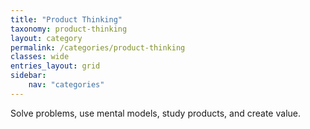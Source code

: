 ```yaml
---
title: "Product Thinking"
taxonomy: product-thinking
layout: category
permalink: /categories/product-thinking
classes: wide
entries_layout: grid
sidebar:
    nav: "categories"
---
```

<!-- [Go to All Posts](/categories/){: .btn .btn--info} -->
Solve problems, use mental models, study products, and create value.
